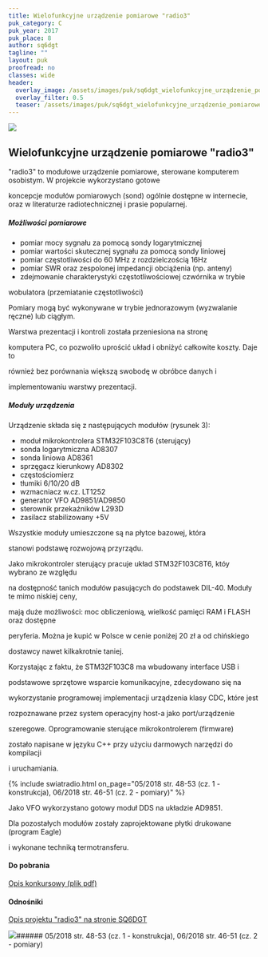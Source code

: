 ```yaml
---
title: Wielofunkcyjne urządzenie pomiarowe "radio3"
puk_category: C
puk_year: 2017
puk_place: 8
author: sq6dgt
tagline: ""
layout: puk
proofread: no
classes: wide
header:
  overlay_image: /assets/images/puk/sq6dgt_wielofunkcyjne_urządzenie_pomiarowe_radio3.jpg
  overlay_filter: 0.5
  teaser: /assets/images/puk/sq6dgt_wielofunkcyjne_urządzenie_pomiarowe_radio3.jpg
---
```






 



![](assets/data/img/projects/2017-8-0.jpg) 



Wielofunkcyjne urządzenie pomiarowe "radio3"
--------------------------------------------





 "radio3" to modułowe urządzenie pomiarowe, sterowane komputerem osobistym. W projekcie wykorzystano gotowe

 koncepcje modułów pomiarowych (sond) ogólnie dostępne w internecie, oraz w literaturze radiotechnicznej i prasie popularnej.




##### Możliwości pomiarowe




* pomiar mocy sygnału za pomocą sondy logarytmicznej
* pomiar wartości skutecznej sygnału za pomocą sondy liniowej
* pomiar częstotliwości do 60 MHz z rozdzielczością 16Hz
* pomiar SWR oraz zespolonej impedancji obciążenia (np. anteny)
* zdejmowanie charakterystyki częstotliwościowej czwórnika w trybie

 wobulatora (przemiatanie częstotliwości)






 Pomiary mogą być wykonywane w trybie jednorazowym (wyzwalanie ręczne) lub ciągłym.






 Warstwa prezentacji i kontroli została przeniesiona na stronę

komputera PC, co pozwoliło uprościć układ i obniżyć całkowite koszty. Daje to

również bez porównania większą swobodę w obróbce danych i

implementowaniu warstwy prezentacji.




##### Moduły urządzenia



Urządzenie składa się z następujących modułów (rysunek 3):



* moduł mikrokontrolera STM32F103C8T6 (sterujący)
* sonda logarytmiczna AD8307
* sonda liniowa AD8361
* sprzęgacz kierunkowy AD8302
* częstościomierz
* tłumiki 6/10/20 dB
* wzmacniacz w.cz. LT1252
* generator VFO AD9851/AD9850
* sterownik przekaźników L293D
* zasilacz stabilizowany +5V






 Wszystkie moduły umieszczone są na płytce bazowej, która

 stanowi podstawę rozwojową przyrządu.

 




 Jako mikrokontroler sterujący pracuje układ STM32F103C8T6, któy wybrano ze względu

na dostępność tanich modułów pasujących do podstawek DIL-40. Moduły te mimo niskiej ceny,

mają duże możliwości: moc obliczeniową, wielkość pamięci RAM i FLASH oraz dostępne

peryferia. Można je kupić w Polsce w cenie poniżej 20 zł a od chińskiego

dostawcy nawet kilkakrotnie taniej.






Korzystając z faktu, że STM32F103C8 ma wbudowany interface USB i

podstawowe sprzętowe wsparcie komunikacyjne, zdecydowano się na

wykorzystanie programowej implementacji urządzenia klasy CDC, które jest

rozpoznawane przez system operacyjny host-a jako port/urządzenie

szeregowe. Oprogramowanie sterujące mikrokontrolerem (firmware)

zostało napisane w języku C++ przy użyciu darmowych narzędzi do kompilacji

i uruchamiania.

{% include swiatradio.html on_page="05/2018 str. 48-53 (cz. 1 - konstrukcja), 06/2018 str. 46-51 (cz. 2 - pomiary)" %}




 Jako VFO wykorzystano gotowy moduł DDS na układzie AD9851.

 Dla pozostałych modułów zostały zaprojektowane płytki drukowane (program Eagle)

 i wykonane techniką termotransferu.





#### Do pobrania

[Opis konkursowy (plik pdf)](/assets/bin/SQ6DGT_Radio3.pdf)




#### Odnośniki

[Opis projektu "radio3" na stronie SQ6DGT](https://mindpart.com/strona-glowna/projekty/radio3/)

 



![](assets/img/logo/sr_logo_s.jpg)###### 05/2018 str. 48-53 (cz. 1 - konstrukcja), 06/2018 str. 46-51 (cz. 2 - pomiary)

 





 


